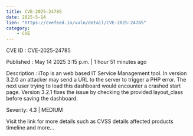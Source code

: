 ```yaml
---
title: CVE-2025-24785
date: 2025-5-14
lien: "https://cvefeed.io/vuln/detail/CVE-2025-24785"
category:
    - CVE
---
```


CVE ID : CVE-2025-24785

Published :  May 14
2025
3:15 p.m. | 1 hour
51 minutes ago

Description : iTop is an web based IT Service Management tool. In version 3.2.0
an attacker may send a URL to the server to trigger a PHP error. The next user trying to load this dashboard would encounter a crashed start page. Version 3.2.1 fixes the issue by checking the provided layout_class before saving the dashboard.

Severity: 4.3 | MEDIUM

Visit the link for more details
such as CVSS details
affected products
timeline
and more...
